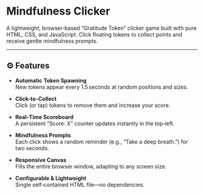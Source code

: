 # Mindfulness Clicker

A lightweight, browser‑based “Gratitude Token” clicker game built with pure HTML, CSS, and JavaScript. Click floating tokens to collect points and receive gentle mindfulness prompts.

---

## ⚙️ Features

- **Automatic Token Spawning**  
  New tokens appear every 1.5 seconds at random positions and sizes.

- **Click-to-Collect**  
  Click (or tap) tokens to remove them and increase your score.

- **Real‑Time Scoreboard**  
  A persistent “Score: X” counter updates instantly in the top‑left.

- **Mindfulness Prompts**  
  Each click shows a random reminder (e.g., “Take a deep breath.”) for two seconds.

- **Responsive Canvas**  
  Fills the entire browser window, adapting to any screen size.

- **Configurable & Lightweight**  
  Single self‑contained HTML file—no dependencies.
